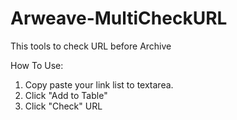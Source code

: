 # Arweave-MultiCheckURL
This tools to check URL before Archive

How To Use:

1. Copy paste your link list to textarea.
2. Click "Add to Table"
3. Click "Check" URL
